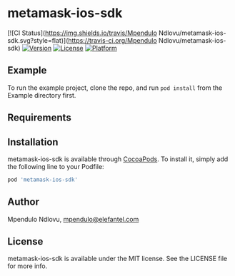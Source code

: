 # metamask-ios-sdk

[![CI Status](https://img.shields.io/travis/Mpendulo Ndlovu/metamask-ios-sdk.svg?style=flat)](https://travis-ci.org/Mpendulo Ndlovu/metamask-ios-sdk)
[![Version](https://img.shields.io/cocoapods/v/metamask-ios-sdk.svg?style=flat)](https://cocoapods.org/pods/metamask-ios-sdk)
[![License](https://img.shields.io/cocoapods/l/metamask-ios-sdk.svg?style=flat)](https://cocoapods.org/pods/metamask-ios-sdk)
[![Platform](https://img.shields.io/cocoapods/p/metamask-ios-sdk.svg?style=flat)](https://cocoapods.org/pods/metamask-ios-sdk)

## Example

To run the example project, clone the repo, and run `pod install` from the Example directory first.

## Requirements

## Installation

metamask-ios-sdk is available through [CocoaPods](https://cocoapods.org). To install
it, simply add the following line to your Podfile:

```ruby
pod 'metamask-ios-sdk'
```

## Author

Mpendulo Ndlovu, mpendulo@elefantel.com

## License

metamask-ios-sdk is available under the MIT license. See the LICENSE file for more info.
